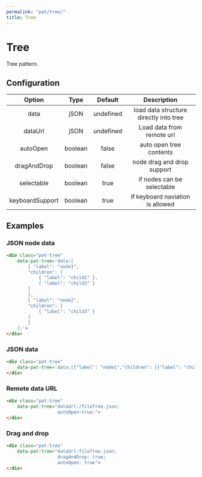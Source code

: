 ```yaml
---
permalink: "pat/tree/"
title: Tree
---
```


# Tree

Tree pattern.

## Configuration

| Option | Type | Default | Description |
|:-:|:-:|:-:|:-:|
| data | jSON | undefined | load data structure directly into tree |
| dataUrl | jSON | undefined | Load data from remote url |
| autoOpen | boolean | false | auto open tree contents |
| dragAndDrop | boolean | false | node drag and drop support |
| selectable | boolean | true | if nodes can be selectable |
| keyboardSupport | boolean | true | if keyboard naviation is allowed |

## Examples

### JSON node data

<div class="pat-tree"
    data-pat-tree='data:[
        { "label": "node1",
        "children": [
            { "label": "child1" },
            { "label": "child2" }
        ]
        },
        { "label": "node2",
        "children": [
            { "label": "child3" }
        ]
        }
    ];'>
</div>

``` html
<div class="pat-tree"
    data-pat-tree='data:[
        { "label": "node1",
        "children": [
            { "label": "child1" },
            { "label": "child2" }
        ]
        },
        { "label": "node2",
        "children": [
            { "label": "child3" }
        ]
        }
    ];'>
</div>
```

### JSON data

<div class="pat-tree"
    data-pat-tree='data:[{"label": "node1","children": [{"label": "child1"},{"label": "child2"}]}]; autoOpen:true;'>
</div>

```html
<div class="pat-tree"
    data-pat-tree='data:[{"label": "node1","children": [{"label": "child1"},{"label": "child2"}]}]; autoOpen:true;'>
</div>
```

### Remote data URL

<div class="pat-tree"
    data-pat-tree="dataUrl:/fileTree.json;
                   autoOpen:true;">
</div>

```html
<div class="pat-tree"
    data-pat-tree="dataUrl:/fileTree.json;
                   autoOpen:true;">
</div>
```

### Drag and drop

<div class="pat-tree"
    data-pat-tree="dataUrl:fileTree.json;
                   dragAndDrop: true;
                   autoOpen: true">
</div>

```html
<div class="pat-tree"
    data-pat-tree="dataUrl:fileTree.json;
                   dragAndDrop: true;
                   autoOpen: true">
</div>
```
